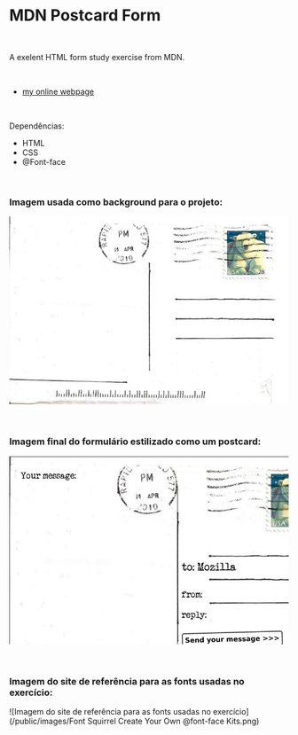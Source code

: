 # MDN Postcard Form
 

<br />

A exelent HTML form study exercise from MDN.

<br />

- [my online webpage]()


<br />

Dependências:

- HTML
- CSS
- @Font-face


<br />


### Imagem usada como background para o projeto:

![Imagem usada como background para o projeto](/public/images/postcard-background.jpg)


<br />


### Imagem final do formulário estilizado como um postcard:

![Imagem final do formulário estilizado como um postcard](/public/images/postcard-form-exercise-image.png)


<br />

### Imagem do site de referência para as fonts usadas no exercício:

![Imagem do site de referência para as fonts usadas no exercício](/public/images/Font Squirrel Create Your Own @font-face Kits.png)


<br />

<br />
<br />

